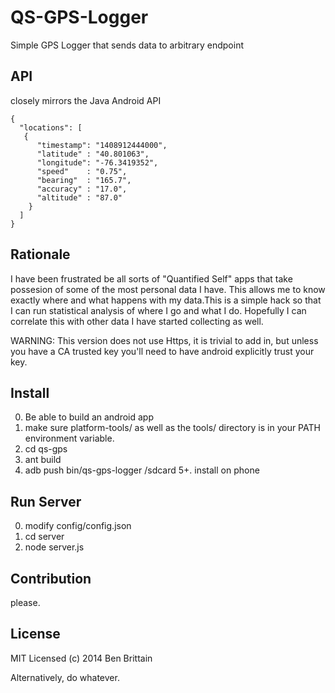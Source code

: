 QS-GPS-Logger
=============

Simple GPS Logger that sends data to arbitrary endpoint

## API
closely mirrors the Java Android API
```
{
  "locations": [
   {
      "timestamp": "1408912444000",
      "latitude" : "40.801063",
      "longitude": "-76.3419352",
      "speed"    : "0.75",
      "bearing"  : "165.7",
      "accuracy" : "17.0",
      "altitude" : "87.0"
    }
  ]
}
```


## Rationale
I have been frustrated be all sorts of "Quantified Self" apps that take possesion of
some of the most personal data I have. This allows me to know exactly where and what happens
with my data.This is a simple hack so that I can run statistical analysis of where I go and what I do. Hopefully I can correlate this with other data I have started collecting as well.

WARNING: This version does not use Https, it is trivial to add in, but unless you have a CA trusted
key you'll need to have android explicitly trust your key.

## Install

0. Be able to build an android app
1. make sure platform-tools/ as well as the tools/ directory is in your PATH environment variable.
2. cd qs-gps
3. ant build
4. adb push bin/qs-gps-logger /sdcard
5+. install on phone

## Run Server
0. modify config/config.json
1. cd server
2. node server.js


## Contribution
please.

## License
MIT Licensed (c) 2014 Ben Brittain

Alternatively, do whatever.
